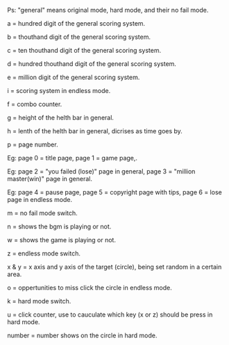Ps: "general" means original mode, hard mode, and their no fail mode.

a = hundred digit of the general scoring system.

b = thouthand digit of the general scoring system.

c = ten thouthand digit of the general scoring system.

d = hundred thouthand digit of the general scoring system.

e = million digit of the general scoring system.

i = scoring system in endless mode.

f = combo counter.

g = height of the helth bar in general.

h = lenth of the helth bar in general, dicrises as time goes by.

p = page number.

Eg: page 0 = title page, page 1 = game page,.

Eg: page 2 = "you failed (lose)" page in general, page 3 = "million master(win)" page in general.

Eg: page 4 = pause page, page 5 = copyright page with tips, page 6 = lose page in endless mode.

m = no fail mode switch.

n = shows the bgm is playing or not.

w = shows the game is playing or not.

z = endless mode switch.

x & y = x axis and y axis of the target (circle), being set random in a certain area.

o = oppertunities to miss click the circle in endless mode.

k = hard mode switch.

u = click counter, use to cauculate which key (x or z) should be press in hard mode.

number = number shows on the circle in hard mode.
